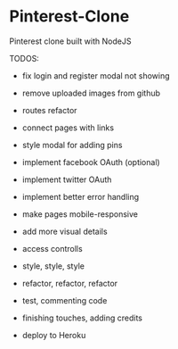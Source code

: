 # Pinterest-Clone
Pinterest clone built with NodeJS

TODOS:

- fix login and register modal not showing
- remove uploaded images from github
- routes refactor

- connect pages with links
- style modal for adding pins
- implement facebook OAuth (optional)
- implement twitter OAuth
- implement better error handling
- make pages mobile-responsive
- add more visual details
- access controlls
- style, style, style
- refactor, refactor, refactor
- test, commenting code
- finishing touches, adding credits
- deploy to Heroku
